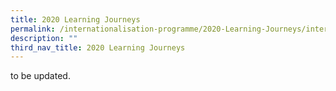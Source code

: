```yaml
---
title: 2020 Learning Journeys
permalink: /internationalisation-programme/2020-Learning-Journeys/internationalisation-programmes/
description: ""
third_nav_title: 2020 Learning Journeys
---
```

to be updated.